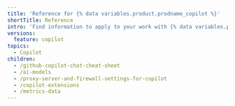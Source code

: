 ```yaml
---
title: 'Reference for {% data variables.product.prodname_copilot %}'
shortTitle: Reference
intro: 'Find information to apply to your work with {% data variables.product.prodname_copilot %}.'
versions:
  feature: copilot
topics:
  - Copilot
children:
  - /github-copilot-chat-cheat-sheet
  - /ai-models
  - /proxy-server-and-firewall-settings-for-copilot
  - /copilot-extensions
  - /metrics-data
---
```


